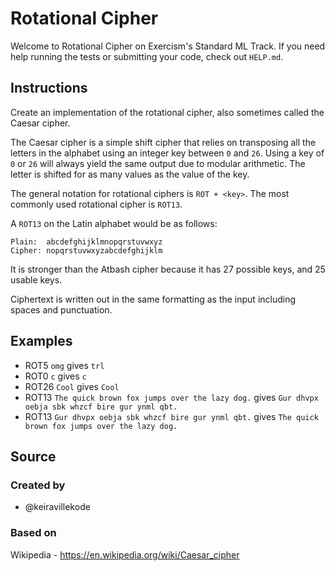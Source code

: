 # Rotational Cipher

Welcome to Rotational Cipher on Exercism's Standard ML Track.
If you need help running the tests or submitting your code, check out `HELP.md`.

## Instructions

Create an implementation of the rotational cipher, also sometimes called the Caesar cipher.

The Caesar cipher is a simple shift cipher that relies on transposing all the letters in the alphabet using an integer key between `0` and `26`.
Using a key of `0` or `26` will always yield the same output due to modular arithmetic.
The letter is shifted for as many values as the value of the key.

The general notation for rotational ciphers is `ROT + <key>`.
The most commonly used rotational cipher is `ROT13`.

A `ROT13` on the Latin alphabet would be as follows:

```text
Plain:  abcdefghijklmnopqrstuvwxyz
Cipher: nopqrstuvwxyzabcdefghijklm
```

It is stronger than the Atbash cipher because it has 27 possible keys, and 25 usable keys.

Ciphertext is written out in the same formatting as the input including spaces and punctuation.

## Examples

- ROT5 `omg` gives `trl`
- ROT0 `c` gives `c`
- ROT26 `Cool` gives `Cool`
- ROT13 `The quick brown fox jumps over the lazy dog.` gives `Gur dhvpx oebja sbk whzcf bire gur ynml qbt.`
- ROT13 `Gur dhvpx oebja sbk whzcf bire gur ynml qbt.` gives `The quick brown fox jumps over the lazy dog.`

## Source

### Created by

- @keiravillekode

### Based on

Wikipedia - https://en.wikipedia.org/wiki/Caesar_cipher